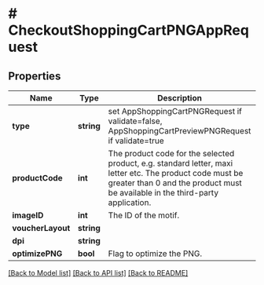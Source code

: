 # # CheckoutShoppingCartPNGAppRequest

## Properties

Name | Type | Description | Notes
------------ | ------------- | ------------- | -------------
**type** | **string** | set AppShoppingCartPNGRequest if validate&#x3D;false, AppShoppingCartPreviewPNGRequest if validate&#x3D;true | [default to 'AppShoppingCartPNGRequest']
**productCode** | **int** | The product code for the selected product, e.g. standard letter, maxi letter etc. The product code must be greater than 0 and the product must be available in the third-party application. | [optional]
**imageID** | **int** | The ID of the motif. | [optional]
**voucherLayout** | **string** |  |
**dpi** | **string** |  | [optional]
**optimizePNG** | **bool** | Flag to optimize the PNG. | [optional]

[[Back to Model list]](../../README.md#models) [[Back to API list]](../../README.md#endpoints) [[Back to README]](../../README.md)
